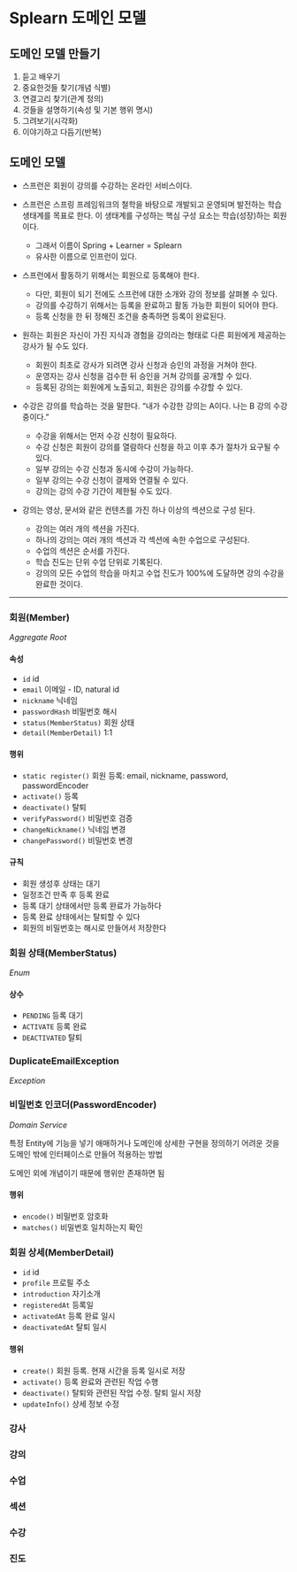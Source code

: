 # Splearn 도메인 모델

## 도메인 모델 만들기
1. 듣고 배우기
2. 중요한것들 찾기(개념 식별)
3. 연결고리 찾기(관계 정의)
4. 것들을 설명하기(속성 및 기본 행위 명시)
5. 그려보기(시각화)
6. 이야기하고 다듬기(반복)

## 도메인 모델

- 스프런은 회원이 강의를 수강하는 온라인 서비스이다.
- 스프런은 스프링 프레임워크의 철학을 바탕으로 개발되고 운영되며 발전하는 학습 생태계를 목표로 한다. 이 생태계를 구성하는 핵심 구성 요소는 학습(성장)하는 회원이다.
  - 그래서 이름이 Spring + Learner = Splearn
  - 유사한 이름으로 인프런이 있다.
  
- 스프런에서 활동하기 위해서는 회원으로 등록해야 한다.
    - 다만, 회원이 되기 전에도 스프런에 대한 소개와 강의 정보를 살펴볼 수 있다.
    - 강의를 수강하기 위해서는 등록을 완료하고 활동 가능한 회원이 되어야 한다.
    - 등록 신청을 한 뒤 정해진 조건을 충족하면 등록이 완료된다.
 
- 원하는 회원은 자신이 가진 지식과 경험을 강의라는 형태로 다른 회원에게 제공하는 강사가 될 수도 있다.
  - 회원이 최초로 강사가 되려면 강사 신청과 승인의 과정을 거쳐야 한다.
  - 운영자는 강사 신청을 검수한 뒤 승인을 거쳐 강의를 공개할 수 있다.
  - 등록된 강의는 회원에게 노출되고, 회원은 강의를 수강할 수 있다.
   
- 수강은 강의를 학습하는 것을 말한다. “내가 수강한 강의는 A이다. 나는 B 강의 수강중이다.”
  - 수강을 위해서는 먼저 수강 신청이 필요하다.
  - 수강 신청은 회원이 강의를 열람하다 신청을 하고 이후 추가 절차가 요구될 수 있다.
  - 일부 강의는 수강 신청과 동시에 수강이 가능하다.
  - 일부 강의는 수강 신청이 결제와 연결될 수 있다.
  - 강의는 강의 수강 기간이 제한될 수도 있다.

- 강의는 영상, 문서와 같은 컨텐츠를 가진 하나 이상의 섹션으로 구성 된다.
  - 강의는 여러 개의 섹션을 가진다.
  - 하나의 강의는 여러 개의 섹션과 각 섹션에 속한 수업으로 구성된다.
  - 수업의 섹션은 순서를 가진다.
  - 학습 진도는 단위 수업 단위로 기록된다.
  - 강의의 모든 수업의 학습을 마치고 수업 진도가 100%에 도달하면 강의 수강을 완료한 것이다.

---

### 회원(Member)
_Aggregate Root_

#### 속성
- `id` id
- `email` 이메일 - ID, natural id
- `nickname` 닉네임
- `passwordHash` 비밀번호 해시
- `status(MemberStatus)` 회원 상태
- `detail(MemberDetail)` 1:1 

#### 행위
- `static register()` 회원 등록: email, nickname, password, passwordEncoder
- `activate()` 등록
- `deactivate()` 탈퇴
- `verifyPassword()` 비밀번호 검증
- `changeNickname()` 닉네임 변경
- `changePassword()` 비밀번호 변경

#### 규칙
- 회원 생성후 상태는 대기
- 일정조건 만족 후 등록 완료
- 등록 대기 상태에서만 등록 완료가 가능하다
- 등록 완료 상태에서는 탈퇴할 수 있다
- 회원의 비밀번호는 해시로 만들어서 저장한다

### 회원 상태(MemberStatus)
_Enum_

#### 상수
- `PENDING` 등록 대기
- `ACTIVATE` 등록 완료
- `DEACTIVATED` 탈퇴

### DuplicateEmailException
_Exception_

### 비밀번호 인코더(PasswordEncoder)
_Domain Service_

특정 Entity에 기능을 넣기 애매하거나 도메인에 상세한 구현을 정의하기 어려운 것을 도메인 밖에 인터페이스로 만들어 적용하는 방법

도메인 외에 개념이기 때문에 행위만 존재하면 됨

#### 행위
- `encode()` 비밀번호 암호화
- `matches()` 비밀번호 일치하는지 확인

### 회원 상세(MemberDetail)
- `id` id
- `profile` 프로필 주소
- `introduction` 자기소개
- `registeredAt` 등록일
- `activatedAt` 등록 완료 일시
- `deactivatedAt` 탈퇴 일시
#### 행위
- `create()` 회원 등록. 현재 시간을 등록 일시로 저장
- `activate()` 등록 완료와 관련된 작업 수행
- `deactivate()` 탈퇴와 관련된 작업 수정. 탈퇴 일시 저장
- `updateInfo()` 상세 정보 수정

#### 

### 강사
### 강의
### 수업
### 섹션
### 수강
### 진도